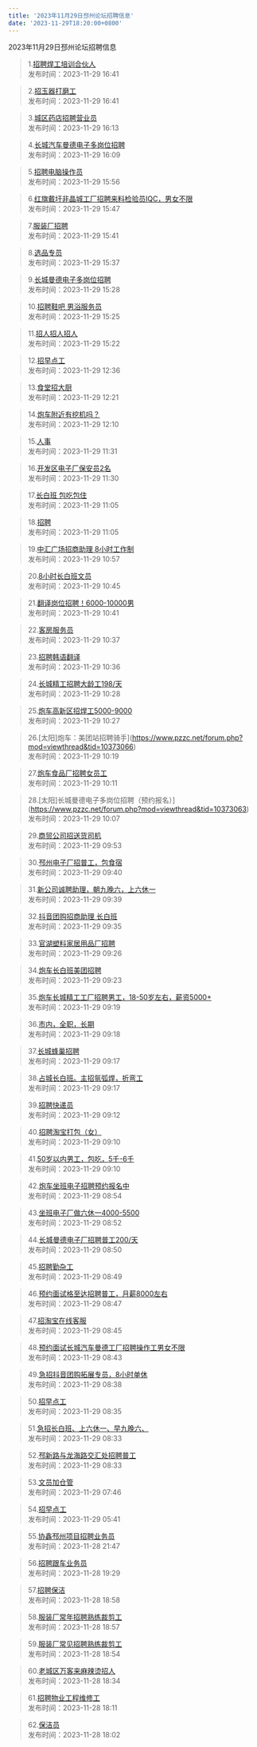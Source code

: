 ```yaml
---
title: '2023年11月29日邳州论坛招聘信息'
date: '2023-11-29T18:20:00+0800'
---
```

2023年11月29日邳州论坛招聘信息
<!--more-->
>1.[招聘焊工培训合伙人](https://www.pzzc.net/forum.php?mod=viewthread&tid=10373154)<br>
>发布时间：2023-11-29 16:41

>2.[招玉器打磨工](https://www.pzzc.net/forum.php?mod=viewthread&tid=10373153)<br>
>发布时间：2023-11-29 16:41

>3.[城区药店招聘营业员](https://www.pzzc.net/forum.php?mod=viewthread&tid=10373148)<br>
>发布时间：2023-11-29 16:13

>4.[长城汽车曼德电子多岗位招聘](https://www.pzzc.net/forum.php?mod=viewthread&tid=10373147)<br>
>发布时间：2023-11-29 16:09

>5.[招聘电脑操作员](https://www.pzzc.net/forum.php?mod=viewthread&tid=10373146)<br>
>发布时间：2023-11-29 15:56

>6.[红旗戴圩非晶城工厂招聘来料检验员IQC，男女不限](https://www.pzzc.net/forum.php?mod=viewthread&tid=10373143)<br>
>发布时间：2023-11-29 15:47

>7.[服装厂招聘](https://www.pzzc.net/forum.php?mod=viewthread&tid=10373141)<br>
>发布时间：2023-11-29 15:41

>8.[选品专员](https://www.pzzc.net/forum.php?mod=viewthread&tid=10373140)<br>
>发布时间：2023-11-29 15:37

>9.[长城曼德电子多岗位招聘](https://www.pzzc.net/forum.php?mod=viewthread&tid=10373138)<br>
>发布时间：2023-11-29 15:28

>10.[招聘鞋吧 男浴服务员](https://www.pzzc.net/forum.php?mod=viewthread&tid=10373137)<br>
>发布时间：2023-11-29 15:25

>11.[招人招人招人](https://www.pzzc.net/forum.php?mod=viewthread&tid=10373136)<br>
>发布时间：2023-11-29 15:22

>12.[招早点工](https://www.pzzc.net/forum.php?mod=viewthread&tid=10373108)<br>
>发布时间：2023-11-29 12:36

>13.[食堂招大厨](https://www.pzzc.net/forum.php?mod=viewthread&tid=10373105)<br>
>发布时间：2023-11-29 12:21

>14.[炮车附近有挖机吗？](https://www.pzzc.net/forum.php?mod=viewthread&tid=10373102)<br>
>发布时间：2023-11-29 12:10

>15.[人事](https://www.pzzc.net/forum.php?mod=viewthread&tid=10373095)<br>
>发布时间：2023-11-29 11:31

>16.[开发区电子厂保安员2名](https://www.pzzc.net/forum.php?mod=viewthread&tid=10373093)<br>
>发布时间：2023-11-29 11:30

>17.[长白班 包吃包住](https://www.pzzc.net/forum.php?mod=viewthread&tid=10373083)<br>
>发布时间：2023-11-29 11:05

>18.[招聘](https://www.pzzc.net/forum.php?mod=viewthread&tid=10373082)<br>
>发布时间：2023-11-29 11:05

>19.[中汇广场招商助理   8小时工作制](https://www.pzzc.net/forum.php?mod=viewthread&tid=10373081)<br>
>发布时间：2023-11-29 10:57

>20.[8小时长白班文员](https://www.pzzc.net/forum.php?mod=viewthread&tid=10373078)<br>
>发布时间：2023-11-29 10:45

>21.[翻译岗位招聘！6000-10000男](https://www.pzzc.net/forum.php?mod=viewthread&tid=10373077)<br>
>发布时间：2023-11-29 10:41

>22.[客房服务员](https://www.pzzc.net/forum.php?mod=viewthread&tid=10373074)<br>
>发布时间：2023-11-29 10:37

>23.[招聘韩语翻译](https://www.pzzc.net/forum.php?mod=viewthread&tid=10373073)<br>
>发布时间：2023-11-29 10:36

>24.[长城精工招聘大龄工198/天](https://www.pzzc.net/forum.php?mod=viewthread&tid=10373072)<br>
>发布时间：2023-11-29 10:28

>25.[炮车高新区招焊工5000-9000](https://www.pzzc.net/forum.php?mod=viewthread&tid=10373070)<br>
>发布时间：2023-11-29 10:27

>26.[太阳]炮车：美团站招聘骑手](https://www.pzzc.net/forum.php?mod=viewthread&tid=10373066)<br>
>发布时间：2023-11-29 10:19

>27.[炮车食品厂招聘女员工](https://www.pzzc.net/forum.php?mod=viewthread&tid=10373064)<br>
>发布时间：2023-11-29 10:11

>28.[太阳]长城曼德电子多岗位招聘（预约报名）](https://www.pzzc.net/forum.php?mod=viewthread&tid=10373063)<br>
>发布时间：2023-11-29 10:07

>29.[商贸公司招送货司机](https://www.pzzc.net/forum.php?mod=viewthread&tid=10373060)<br>
>发布时间：2023-11-29 09:53

>30.[邳州电子厂招普工，包食宿](https://www.pzzc.net/forum.php?mod=viewthread&tid=10373057)<br>
>发布时间：2023-11-29 09:40

>31.[新公司诚聘助理，朝九晚六，上六休一](https://www.pzzc.net/forum.php?mod=viewthread&tid=10373056)<br>
>发布时间：2023-11-29 09:39

>32.[抖音团购招商助理  长白班](https://www.pzzc.net/forum.php?mod=viewthread&tid=10373051)<br>
>发布时间：2023-11-29 09:35

>33.[官湖塑料家居用品厂招聘](https://www.pzzc.net/forum.php?mod=viewthread&tid=10373049)<br>
>发布时间：2023-11-29 09:26

>34.[炮车长白班美团招聘](https://www.pzzc.net/forum.php?mod=viewthread&tid=10373043)<br>
>发布时间：2023-11-29 09:23

>35.[炮车长城精工工厂招聘男工，18-50岁左右，薪资5000+](https://www.pzzc.net/forum.php?mod=viewthread&tid=10373038)<br>
>发布时间：2023-11-29 09:19

>36.[市内，全职，长期](https://www.pzzc.net/forum.php?mod=viewthread&tid=10373035)<br>
>发布时间：2023-11-29 09:18

>37.[长城蜂巢招聘](https://www.pzzc.net/forum.php?mod=viewthread&tid=10373034)<br>
>发布时间：2023-11-29 09:17

>38.[占城长白班。主招氩弧焊，折弯工](https://www.pzzc.net/forum.php?mod=viewthread&tid=10373033)<br>
>发布时间：2023-11-29 09:17

>39.[招聘快递员](https://www.pzzc.net/forum.php?mod=viewthread&tid=10373031)<br>
>发布时间：2023-11-29 09:12

>40.[招聘淘宝打包（女）](https://www.pzzc.net/forum.php?mod=viewthread&tid=10373029)<br>
>发布时间：2023-11-29 09:10

>41.[50岁以内男工，包吃，5千-6千](https://www.pzzc.net/forum.php?mod=viewthread&tid=10373027)<br>
>发布时间：2023-11-29 09:10

>42.[炮车坐班电子招聘预约报名中](https://www.pzzc.net/forum.php?mod=viewthread&tid=10373024)<br>
>发布时间：2023-11-29 08:54

>43.[坐班电子厂做六休一4000-5500](https://www.pzzc.net/forum.php?mod=viewthread&tid=10373023)<br>
>发布时间：2023-11-29 08:52

>44.[长城曼德电子厂招聘普工200/天](https://www.pzzc.net/forum.php?mod=viewthread&tid=10373021)<br>
>发布时间：2023-11-29 08:50

>45.[招聘勤杂工](https://www.pzzc.net/forum.php?mod=viewthread&tid=10373020)<br>
>发布时间：2023-11-29 08:49

>46.[预约面试格至达招聘普工，月薪8000左右](https://www.pzzc.net/forum.php?mod=viewthread&tid=10373017)<br>
>发布时间：2023-11-29 08:47

>47.[招淘宝在线客服](https://www.pzzc.net/forum.php?mod=viewthread&tid=10373015)<br>
>发布时间：2023-11-29 08:45

>48.[预约面试长城汽车曼德工厂招聘操作工男女不限](https://www.pzzc.net/forum.php?mod=viewthread&tid=10373014)<br>
>发布时间：2023-11-29 08:43

>49.[急招抖音团购拓展专员，8小时单休](https://www.pzzc.net/forum.php?mod=viewthread&tid=10373010)<br>
>发布时间：2023-11-29 08:38

>50.[招早点工](https://www.pzzc.net/forum.php?mod=viewthread&tid=10373007)<br>
>发布时间：2023-11-29 08:35

>51.[急招长白班、上六休一、早九晚六、](https://www.pzzc.net/forum.php?mod=viewthread&tid=10373006)<br>
>发布时间：2023-11-29 08:33

>52.[邳新路与龙海路交汇处招聘普工](https://www.pzzc.net/forum.php?mod=viewthread&tid=10373005)<br>
>发布时间：2023-11-29 08:33

>53.[文员加仓管](https://www.pzzc.net/forum.php?mod=viewthread&tid=10372992)<br>
>发布时间：2023-11-29 07:46

>54.[招早点工](https://www.pzzc.net/forum.php?mod=viewthread&tid=10372984)<br>
>发布时间：2023-11-29 05:41

>55.[协鑫邳州项目招聘业务员](https://www.pzzc.net/forum.php?mod=viewthread&tid=10372975)<br>
>发布时间：2023-11-28 21:47

>56.[招聘跟车业务员](https://www.pzzc.net/forum.php?mod=viewthread&tid=10372951)<br>
>发布时间：2023-11-28 19:29

>57.[招聘保洁](https://www.pzzc.net/forum.php?mod=viewthread&tid=10372940)<br>
>发布时间：2023-11-28 18:58

>58.[服装厂常年招聘熟练裁剪工](https://www.pzzc.net/forum.php?mod=viewthread&tid=10372939)<br>
>发布时间：2023-11-28 18:57

>59.[服装厂常见招聘熟练裁剪工](https://www.pzzc.net/forum.php?mod=viewthread&tid=10372937)<br>
>发布时间：2023-11-28 18:54

>60.[老城区万客来麻辣烫招人](https://www.pzzc.net/forum.php?mod=viewthread&tid=10372935)<br>
>发布时间：2023-11-28 18:34

>61.[招聘物业工程维修工](https://www.pzzc.net/forum.php?mod=viewthread&tid=10372934)<br>
>发布时间：2023-11-28 18:11

>62.[保洁员](https://www.pzzc.net/forum.php?mod=viewthread&tid=10372930)<br>
>发布时间：2023-11-28 18:02

